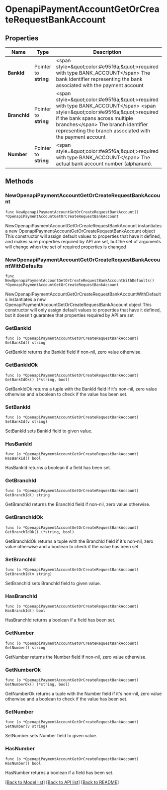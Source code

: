 # OpenapiPaymentAccountGetOrCreateRequestBankAccount

## Properties

Name | Type | Description | Notes
------------ | ------------- | ------------- | -------------
**BankId** | Pointer to **string** | &lt;span style&#x3D;\&quot;color:#e95f6a;\&quot;&gt;required with type BANK_ACCOUNT&lt;/span&gt;  The bank identifier representing the bank associated with the payment account | [optional] 
**BranchId** | Pointer to **string** | &lt;span style&#x3D;\&quot;color:#e95f6a;\&quot;&gt;required with type BANK_ACCOUNT&lt;/span&gt; &lt;span style&#x3D;\&quot;color:#e95f6a;\&quot;&gt;required if the bank spans across multiple branches&lt;/span&gt;  The branch identifier representing the branch associated with the payment account | [optional] 
**Number** | Pointer to **string** | &lt;span style&#x3D;\&quot;color:#e95f6a;\&quot;&gt;required with type BANK_ACCOUNT&lt;/span&gt;  The actual bank account number (alphanum). | [optional] 

## Methods

### NewOpenapiPaymentAccountGetOrCreateRequestBankAccount

`func NewOpenapiPaymentAccountGetOrCreateRequestBankAccount() *OpenapiPaymentAccountGetOrCreateRequestBankAccount`

NewOpenapiPaymentAccountGetOrCreateRequestBankAccount instantiates a new OpenapiPaymentAccountGetOrCreateRequestBankAccount object
This constructor will assign default values to properties that have it defined,
and makes sure properties required by API are set, but the set of arguments
will change when the set of required properties is changed

### NewOpenapiPaymentAccountGetOrCreateRequestBankAccountWithDefaults

`func NewOpenapiPaymentAccountGetOrCreateRequestBankAccountWithDefaults() *OpenapiPaymentAccountGetOrCreateRequestBankAccount`

NewOpenapiPaymentAccountGetOrCreateRequestBankAccountWithDefaults instantiates a new OpenapiPaymentAccountGetOrCreateRequestBankAccount object
This constructor will only assign default values to properties that have it defined,
but it doesn't guarantee that properties required by API are set

### GetBankId

`func (o *OpenapiPaymentAccountGetOrCreateRequestBankAccount) GetBankId() string`

GetBankId returns the BankId field if non-nil, zero value otherwise.

### GetBankIdOk

`func (o *OpenapiPaymentAccountGetOrCreateRequestBankAccount) GetBankIdOk() (*string, bool)`

GetBankIdOk returns a tuple with the BankId field if it's non-nil, zero value otherwise
and a boolean to check if the value has been set.

### SetBankId

`func (o *OpenapiPaymentAccountGetOrCreateRequestBankAccount) SetBankId(v string)`

SetBankId sets BankId field to given value.

### HasBankId

`func (o *OpenapiPaymentAccountGetOrCreateRequestBankAccount) HasBankId() bool`

HasBankId returns a boolean if a field has been set.

### GetBranchId

`func (o *OpenapiPaymentAccountGetOrCreateRequestBankAccount) GetBranchId() string`

GetBranchId returns the BranchId field if non-nil, zero value otherwise.

### GetBranchIdOk

`func (o *OpenapiPaymentAccountGetOrCreateRequestBankAccount) GetBranchIdOk() (*string, bool)`

GetBranchIdOk returns a tuple with the BranchId field if it's non-nil, zero value otherwise
and a boolean to check if the value has been set.

### SetBranchId

`func (o *OpenapiPaymentAccountGetOrCreateRequestBankAccount) SetBranchId(v string)`

SetBranchId sets BranchId field to given value.

### HasBranchId

`func (o *OpenapiPaymentAccountGetOrCreateRequestBankAccount) HasBranchId() bool`

HasBranchId returns a boolean if a field has been set.

### GetNumber

`func (o *OpenapiPaymentAccountGetOrCreateRequestBankAccount) GetNumber() string`

GetNumber returns the Number field if non-nil, zero value otherwise.

### GetNumberOk

`func (o *OpenapiPaymentAccountGetOrCreateRequestBankAccount) GetNumberOk() (*string, bool)`

GetNumberOk returns a tuple with the Number field if it's non-nil, zero value otherwise
and a boolean to check if the value has been set.

### SetNumber

`func (o *OpenapiPaymentAccountGetOrCreateRequestBankAccount) SetNumber(v string)`

SetNumber sets Number field to given value.

### HasNumber

`func (o *OpenapiPaymentAccountGetOrCreateRequestBankAccount) HasNumber() bool`

HasNumber returns a boolean if a field has been set.


[[Back to Model list]](../README.md#documentation-for-models) [[Back to API list]](../README.md#documentation-for-api-endpoints) [[Back to README]](../README.md)


